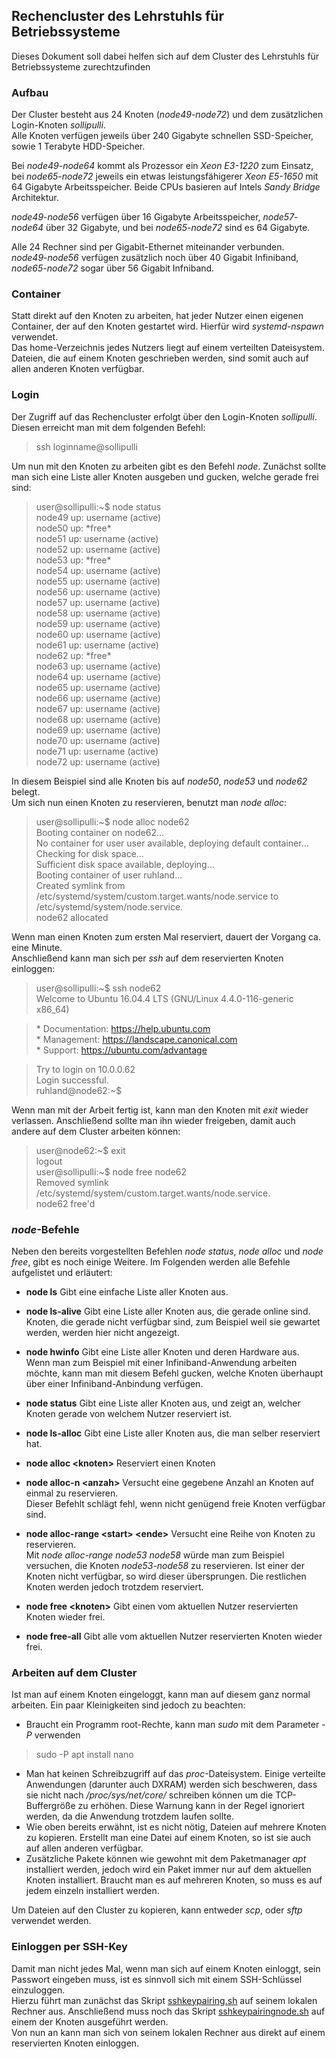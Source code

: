 ## Rechencluster des Lehrstuhls für Betriebssysteme
Dieses Dokument soll dabei helfen sich auf dem Cluster des Lehrstuhls für Betriebssysteme zurechtzufinden

### Aufbau
Der Cluster besteht aus 24 Knoten (_node49_-_node72_) und dem zusätzlichen Login-Knoten _sollipulli_.  
Alle Knoten verfügen jeweils über 240 Gigabyte schnellen SSD-Speicher, sowie 1 Terabyte HDD-Speicher.

Bei _node49_-_node64_ kommt als Prozessor ein _Xeon E3-1220_  zum Einsatz, bei _node65_-_node72_ jeweils ein etwas leistungsfähigerer _Xeon E5-1650_ mit 64 Gigabyte Arbeitsspeicher. Beide CPUs basieren auf Intels _Sandy Bridge_ Architektur.  

_node49_-_node56_ verfügen über 16 Gigabyte Arbeitsspeicher, _node57_-_node64_ über 32 Gigabyte, und bei _node65_-_node72_ sind es 64 Gigabyte.

Alle 24 Rechner sind per Gigabit-Ethernet miteinander verbunden.  
_node49_-_node56_ verfügen zusätzlich noch über 40 Gigabit Infiniband, _node65_-_node72_ sogar über 56 Gigabit Infniband.

### Container
Statt direkt auf den Knoten zu arbeiten, hat jeder Nutzer einen eigenen Container, der auf den Knoten gestartet wird. Hierfür wird _systemd-nspawn_ verwendet.  
Das home-Verzeichnis jedes Nutzers liegt auf einem verteilten Dateisystem. Dateien, die auf einem Knoten geschrieben werden, sind somit auch auf allen anderen Knoten verfügbar.

### Login
Der Zugriff auf das Rechencluster erfolgt über den Login-Knoten _sollipulli_.   Diesen erreicht man mit dem folgenden Befehl:

> ssh loginname@sollipulli

Um nun mit den Knoten zu arbeiten gibt es den Befehl _node_. Zunächst sollte man sich eine Liste aller Knoten ausgeben und gucken, welche gerade frei sind:

> user@sollipulli:~$ node status  
> node49 up: username (active)  
> node50 up: \*free\*  
> node51 up: username (active)  
> node52 up: username (active)  
> node53 up: \*free\*  
> node54 up: username (active)  
> node55 up: username (active)  
> node56 up: username (active)  
> node57 up: username (active)  
> node58 up: username (active)  
> node59 up: username (active)  
> node60 up: username (active)  
> node61 up: username (active)  
> node62 up:  \*free\*  
> node63 up: username (active)  
> node64 up: username (active)  
> node65 up: username (active)  
> node66 up: username (active)  
> node67 up: username (active)  
> node68 up: username (active)  
> node69 up: username (active)  
> node70 up: username (active)  
> node71 up: username (active)  
> node72 up: username (active)

In diesem Beispiel sind alle Knoten bis auf _node50_,  _node53_ und _node62_ belegt.  
Um sich nun einen Knoten zu reservieren, benutzt man _node alloc_:

> user@sollipulli:~$ node alloc node62  
> Booting container on node62...  
> No container for user user available, deploying default container...  
> Checking for disk space...  
> Sufficient disk space available, deploying...  
> Booting container of user ruhland...  
> Created symlink from /etc/systemd/system/custom.target.wants/node.service to /etc/systemd/system/node.service.  
> node62 allocated

Wenn man einen Knoten zum ersten Mal reserviert, dauert der Vorgang ca. eine Minute.  
Anschließend kann man sich per _ssh_ auf dem reservierten Knoten einloggen:

> user@sollipulli:~$ ssh node62  
> Welcome to Ubuntu 16.04.4 LTS (GNU/Linux 4.4.0-116-generic x86_64)

> \* Documentation:  https://help.ubuntu.com  
> \* Management:     https://landscape.canonical.com  
> \* Support:        https://ubuntu.com/advantage

> Try to login on 10.0.0.62  
> Login successful.  
> ruhland@node62:~$

Wenn man mit der Arbeit fertig ist, kann man den Knoten mit _exit_ wieder verlassen. Anschließend sollte man ihn wieder freigeben, damit auch andere auf dem Cluster arbeiten können:

> user@node62:~$ exit  
> logout  
> user@sollipulli:~$ node free node62  
> Removed symlink /etc/systemd/system/custom.target.wants/node.service.  
> node62 free'd

### _node_-Befehle
Neben den bereits vorgestellten Befehlen  _node status_,  _node alloc_ und _node free_, gibt es noch einige Weitere. Im Folgenden werden alle Befehle aufgelistet und erläutert:

* **node ls**
 Gibt eine einfache Liste aller Knoten aus.

* **node ls-alive**
Gibt eine Liste aller Knoten aus, die gerade online sind.  
Knoten, die gerade nicht verfügbar sind, zum Beispiel weil sie gewartet werden, werden hier nicht angezeigt.

* **node hwinfo**
Gibt eine Liste aller Knoten und deren Hardware aus.  
Wenn man zum Beispiel mit einer Infiniband-Anwendung arbeiten möchte, kann man mit diesem Befehl gucken, welche Knoten überhaupt über einer Infiniband-Anbindung verfügen.

* **node status**
Gibt eine Liste aller Knoten aus, und zeigt an, welcher Knoten gerade von welchem Nutzer reserviert ist.

* **node ls-alloc**
Gibt eine Liste aller Knoten aus, die man selber reserviert hat.

* **node alloc <knoten\>**
Reserviert einen Knoten

* **node alloc-n <anzah\>**
Versucht eine gegebene Anzahl an Knoten auf einmal zu reservieren.  
Dieser Befehlt schlägt fehl, wenn nicht genügend freie Knoten verfügbar sind.

* **node alloc-range <start\> <ende\>**
Versucht eine Reihe von Knoten zu reservieren.  
Mit _node alloc-range node53 node58_ würde man zum Beispiel versuchen, die Knoten _node53_-_node58_ zu reservieren. Ist einer der Knoten nicht verfügbar, so wird dieser übersprungen. Die restlichen Knoten werden jedoch trotzdem reserviert.

* **node free <knoten\>**
Gibt einen vom aktuellen Nutzer reservierten Knoten wieder frei.

* **node free-all**
Gibt alle vom aktuellen Nutzer reservierten Knoten wieder frei.

### Arbeiten auf dem Cluster
Ist man auf einem Knoten eingeloggt, kann man auf diesem ganz normal arbeiten. Ein paar Kleinigkeiten sind jedoch zu beachten:

* Braucht ein Programm root-Rechte, kann man _sudo_ mit dem Parameter _-P_ verwenden 
 > sudo -P apt install nano
 * Man hat keinen Schreibzugriff auf das _proc_-Dateisystem. Einige verteilte Anwendungen (darunter auch DXRAM) werden sich beschweren, dass sie nicht nach _/proc/sys/net/core/_ schreiben können um die TCP-Buffergröße zu erhöhen. Diese Warnung kann in der Regel ignoriert werden, da die Anwendung trotzdem laufen sollte.
* Wie oben bereits erwähnt, ist es nicht nötig, Dateien auf mehrere Knoten zu kopieren. Erstellt man eine Datei auf einem Knoten, so ist sie auch auf allen anderen verfügbar.
* Zusätzliche Pakete können wie gewohnt mit dem Paketmanager _apt_ installiert werden, jedoch wird ein Paket immer nur auf dem aktuellen Knoten installiert. Braucht man es auf mehreren Knoten, so muss es auf jedem einzeln installiert werden.

Um Dateien auf den Cluster zu kopieren, kann entweder _scp_, oder _sftp_ verwendet werden.

### Einloggen per SSH-Key
Damit man nicht jedes Mal, wenn man sich auf einem Knoten einloggt, sein Passwort eingeben muss, ist es sinnvoll sich mit einem SSH-Schlüssel einzuloggen.  
Hierzu führt man zunächst das Skript [sshkeypairing.sh](https://github.com/hhu-bsinfo/cluster/blob/master/sshkeypairing.sh) auf seinem lokalen Rechner aus. Anschließend muss noch das Skript [sshkeypairingnode.sh](https://github.com/hhu-bsinfo/cluster/blob/master/sshkeypairingnode.sh)
auf einem der Knoten ausgeführt werden.  
Von nun an kann man sich von seinem lokalen Rechner aus direkt auf einem reservierten Knoten einloggen.